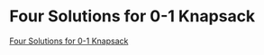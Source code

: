 # Four Solutions for 0-1 Knapsack
[Four Solutions for 0-1 Knapsack](https://aiwithcloud.com/2022/09/15/four_solutions_for_0_1_knapsack/)